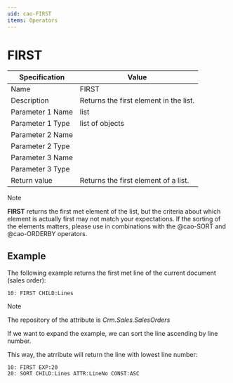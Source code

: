 ```yaml
---
uid: cao-FIRST
items: Operators
---
```


# FIRST 

| Specification | Value |
| ---- | ----- |
| Name | FIRST |
| Description | Returns the first element in the list. |
| Parameter 1 Name | list |
| Parameter 1 Type | list of objects |
| Parameter 2 Name |
| Parameter 2 Type |
| Parameter 3 Name |
| Parameter 3 Type |
| Return value | Returns the first element of a list. |

> [!NOTE]
> 
> **FIRST** returns the first met element of the list, but the criteria about which element is actually first may not match your expectations. If the sorting of the elements matters, please use in combinations with the @cao-SORT and @cao-ORDERBY operators.

## Example

The following example returns the first met line of the current document (sales order):

```
10: FIRST CHILD:Lines
```

> [!NOTE]
> 
> The repository of the attribute is *Crm.Sales.SalesOrders*

If we want to expand the example, we can sort the line ascending by line number. 

This way, the atrribute will return the line with lowest line number:

```
10: FIRST EXP:20
20: SORT CHILD:Lines ATTR:LineNo CONST:ASC
```
